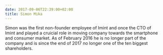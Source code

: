 ```yaml
---
date: 2017-09-06T22:39:00+02:00
title: Simon Mika
---
```


Simon was the first non-founder employee of Imint and once the CTO of Imint and played a cruicial role in moving company towards the smartphone and consumer market. As of February 2016 he is no longer part of the company and is since the end of 2017 no longer one of the ten biggest shareholders.
